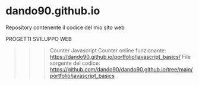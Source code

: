 # dando90.github.io

Repository contenente il codice del mio sito web

PROGETTI SVILUPPO WEB

>>> Counter Javascript
Counter online funzionante:
https://dando90.github.io/portfolio/javascript_basics/
File sorgente del codice:
https://github.com/dando90/dando90.github.io/tree/main/portfolio/javascript_basics
